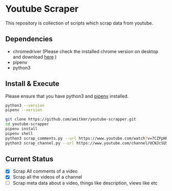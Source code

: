 # Youtube Scraper

This repository is collection of scripts which scrap data from youtube. 


## Dependencies
- chromedriver (Please check the installed chrome version on desktop and download [here](https://chromedriver.chromium.org/downloads) )
- pipenv
- python3

## Install & Execute
Please ensure that you have python3 and [pipenv](https://pipenv-fork.readthedocs.io/en/latest/) installed.
```bash
python3 --version
pipenv --version

git clone https://github.com/amitkmr/youtube-scrapper.git
cd youtube-scrapper
pipenv install
pipenv shell
python3 scrap_comments.py --url https://www.youtube.com/watch?v=7CZFpHUPqXw --output data/sample_comments.json
python3 scrap_channel.py --url https://www.youtube.com/channel/UCNJcSUSzUeFm8W9P7UUlSeQ --output data/sample_channel_videos.py
```

## Current Status
- [x] Scrap All comments of a video
- [x] Scrap all the videos of a channel
- [ ] Scrap meta data about a video, things like description, views like etc